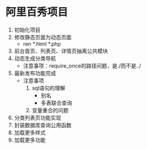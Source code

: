 # 阿里百秀项目
1. 初始化项目
2. 修改静态页面为动态页面
    + ren *.html *.php
3. 前台首页、列表页、详情页抽离公共模块
4. 动态生成分类导航
    + 注意事项：require_once的路径问题，是./而不是../
5. 最新发布功能完成
    + 注意事项
        1. sql语句的理解
            + 别名
            + 多表联合查询
        2. 变量重合的问题
6. 分类列表页功能实现
7. 封装数据库查询公用函数
8. 加载更多样式
9. 加载更多功能